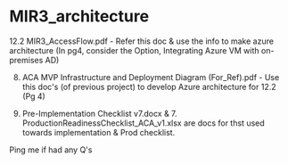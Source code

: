 # MIR3_architecture

12.2 MIR3_AccessFlow.pdf - Refer this doc & use the info to make azure architecture (In pg4, consider the Option, Integrating Azure VM with on-premises AD)

8. ACA MVP Infrastructure and Deployment Diagram (For_Ref).pdf - Use this doc's (of previous project) to develop Azure architecture for 12.2 (Pg 4)

10. Pre-Implementation Checklist v7.docx & 7. ProductionReadinessChecklist_ACA_v1.xlsx are docs for thst used towards implementation & Prod checklist.

Ping me if had any Q's
